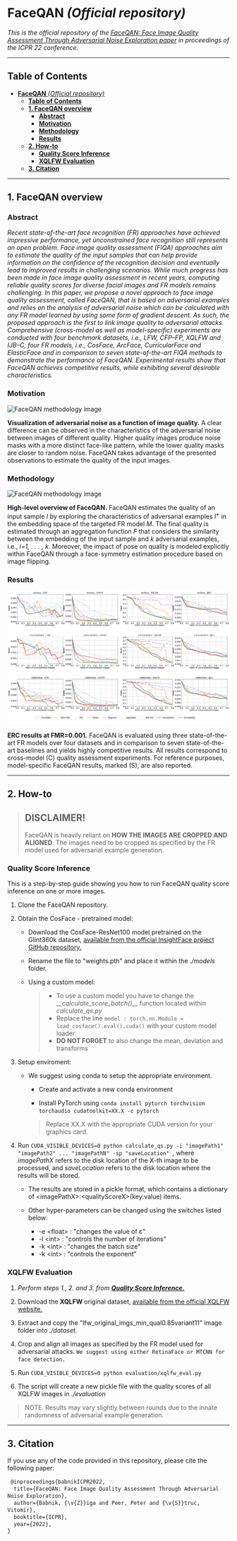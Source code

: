 # **FaceQAN** _(Official repository)_

_This is the official repository of the [FaceQAN: Face Image Quality Assessment Through Adversarial Noise Exploration paper](link_to_paper, "FaceQAN paper") in proceedings of the ICPR 22 conference._

---

## **Table of Contents**

- [**FaceQAN** _(Official repository)_](#faceqan-official-repository)
  - [**Table of Contents**](#table-of-contents)
  - [**1. FaceQAN overview**](#1-faceqan-overview)
    - [**Abstract**](#abstract)
    - [**Motivation**](#motivation)
    - [**Methodology**](#methodology)
    - [**Results**](#results)
  - [**2. How-to**](#2-how-to)
    - [**Quality Score Inference**](#quality-score-inference)
    - [**XQLFW Evaluation**](#xqlfw-evaluation)
  - [**3. Citation**](#3-citation)

---

## **1. FaceQAN overview**

### **Abstract**

_Recent state-of-the-art face recognition (FR) approaches
have achieved impressive performance, yet unconstrained
face recognition still represents an open problem. Face
image quality assessment (FIQA) approaches aim to estimate the
quality of the input samples that can help provide information
on the confidence of the recognition decision and eventually
lead to improved results in challenging scenarios. While much
progress has been made in face image quality assessment in
recent years, computing reliable quality scores for diverse facial
images and FR models remains challenging. In this paper, we
propose a novel approach to face image quality assessment, called
FaceQAN, that is based on adversarial examples and relies on
the analysis of adversarial noise which can be calculated with
any FR model learned by using some form of gradient descent.
As such, the proposed approach is the first to link image quality
to adversarial attacks. Comprehensive (cross-model as well as
model-specific) experiments are conducted with four benchmark
datasets, i.e., LFW, CFP–FP, XQLFW and IJB–C, four FR
models, i.e., CosFace, ArcFace, CurricularFace and ElasticFace
and in comparison to seven state-of-the-art FIQA methods to
demonstrate the performance of FaceQAN. Experimental results
show that FaceQAN achieves competitive results, while exhibiting
several desirable characteristics._


### **Motivation**

![FaceQAN methodology image](FaceQAN_teaser.png "Visual presentation of the FaceQAN methodology.")

**Visualization of adversarial noise as a function of image quality.** A clear difference can be observed in the characteristics of the adversarial noise between images of different quality. Higher quality images produce noise masks with a more distinct face-like pattern, while the lower quality masks are closer to random noise. FaceQAN takes advantage of the presented observations to estimate the quality of the input images.


### **Methodology**

![FaceQAN methodology image](FaceQAN_approach.png "Visual presentation of the FaceQAN methodology.")

**High-level overview of FaceQAN.** FaceQAN estimates the quality of an input sample *I* by exploring the characteristics of adversarial examples *I<sup>+</sup>* in the embedding space of the targeted FR model *M*. The final quality is estimated through an aggregation function $F$ that considers the similarity between the embedding of the input sample and $k$ adversarial examples, i.e., *i=1, . . . , k*. Moreover, the impact of pose on quality is modeled explicitly within FaceQAN through a face-symmetry estimation procedure based on image flipping.




### **Results**

![FaceQAN methodology image](FaceQAN_results.png "Visual presentation of the FaceQAN methodology.")

**ERC results at FMR=0.001.** FaceQAN is evaluated using three state-of-the-art FR models over four datasets and in comparison to seven state-of-the-art baselines and yields highly competitive results. All results correspond to cross-model (C) quality assessment experiments. For reference purposes, model-specific FaceQAN results, marked (S), are also reported. 

---

## **2. How-to**

 > __DISCLAIMER!__
 > -
 >    FaceQAN is heavily reliant on __HOW THE IMAGES ARE CROPPED AND ALIGNED__. The images need to be cropped as specified by the FR model used for adversarial example generation.


### **Quality Score Inference**


This is a step-by-step guide showing you how to run FaceQAN quality score inference on one or more images.

   1. Clone the FaceQAN repository.
   
   2. Obtain the CosFace - pretrained model:

      - Download the CosFace-ResNet100 model pretrained on the Glint360k dataset, [available from the official InsightFace project GitHub repository.](https://1drv.ms/u/s!AswpsDO2toNKq0lWY69vN58GR6mw?e=p9Ov5d)
      - Rename the file to "weights.pth" and place it within the _./models_ folder.

      - Using a custom model:
         >  - To use a custom model you have to change the _\_\_calculate_score_batch()\_\__ function located within _calculate_qs.py_
         >  - Replace the line ```model : torch.nn.Module = load_cosface().eval().cuda()``` with your custom model loader
         >  - __DO NOT FORGET__ to also change the mean, deviation and transforms

         
   3. Setup enviroment:

         - We suggest using conda to setup the appropriate environment.

            - Create and activate a new conda environment

            - Install PyTorch using 
            ``` conda install pytorch torchvision torchaudio cudatoolkit=XX.X -c pytorch ```
            
            > Replace XX.X with the appropriate CUDA version for your graphics card.

   4. Run ```CUDA_VISIBLE_DEVICES=0 python calculate_qs.py -i "imagePath1" "imagePath2" ... "imagePathN" -sp "saveLocation" ```, where _imagePathX_ refers to the disk location of the X-th image to be processed, and _saveLocation_ refers to the disk location where the results will be stored.

      - The results are stored in a pickle format, which contains a dictionary of \<imagePathX\>:\<qualityScoreX\>(key:value) items.

      - Other hyper-parameters can be changed using the switches listed below:
        -  -e \<float\> : "changes the value of ε"
        -  -l \<int\> : "controls the number of iterations"
        -  -k \<int\> : "changes the batch size"
        -  -k \<int\> : "controls the exponent"

### **XQLFW Evaluation**

   1. _Perform steps 1., 2. and 3. from __[Quality Score Inference.](#quality-score-inference)___

   2. Download the __XQLFW__ original dataset, [available from the official XQLFW website.](https://martlgap.github.io/xqlfw/pages/download.html)

   3. Extract and copy the "lfw_original_imgs_min_qual0.85variant11" image folder into _./dataset_.

   4. Crop and align all images as specified by the FR model used for adversarial attacks. ```We suggest using either RetinaFace or MTCNN for face detection.```
   
   5. Run ```CUDA_VISIBLE_DEVICES=0 python evaluation/xqlfw_eval.py```

   6. The script will create a new pickle file with the quality scores of all XQLFW images in _./evaluation_

   > NOTE. Results may vary slightly between rounds due to the innate randomness of adversarial example generation.

---

## **3. Citation**

If you use any of the code provided in this repository, please cite the following paper:

``` 
 @inproceedings{babnikICPR2022,
  title={FaceQAN: Face Image Quality Assessment Through Adversarial Noise Exploration},
  author={Babnik, {\v{Z}}iga and Peer, Peter and {\v{S}}truc, Vitomir},
  booktitle={ICPR},
  year={2022},
}
``` 
